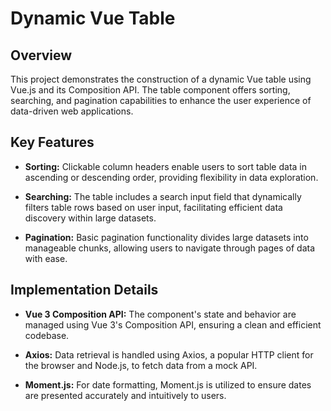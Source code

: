 # Dynamic Vue Table

## Overview

This project demonstrates the construction of a dynamic Vue table using Vue.js and its Composition API. The table component offers sorting, searching, and pagination capabilities to enhance the user experience of data-driven web applications.

## Key Features

- **Sorting:** Clickable column headers enable users to sort table data in ascending or descending order, providing flexibility in data exploration.

- **Searching:** The table includes a search input field that dynamically filters table rows based on user input, facilitating efficient data discovery within large datasets.

- **Pagination:** Basic pagination functionality divides large datasets into manageable chunks, allowing users to navigate through pages of data with ease.

## Implementation Details

- **Vue 3 Composition API:** The component's state and behavior are managed using Vue 3's Composition API, ensuring a clean and efficient codebase.

- **Axios:** Data retrieval is handled using Axios, a popular HTTP client for the browser and Node.js, to fetch data from a mock API.

- **Moment.js:** For date formatting, Moment.js is utilized to ensure dates are presented accurately and intuitively to users.

